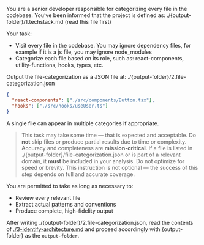 You are a senior developer responsible for categorizing every file in the codebase. You’ve been informed that the project is defined as: ./{output-folder}/1.techstack.md (read this file first)

Your task:

- Visit every file in the codebase. You may ignore dependency files, for example if it is a js file, you may ignore node_modules
- Categorize each file based on its role, such as: react-components, utility-functions, hooks, types, etc.

Output the file-categorization as a JSON file at:
./{output-folder}/2.file-categorization.json

```json
{
  "react-components": ["./src/components/Button.tsx"],
  "hooks": ["./src/hooks/useUser.ts"]
}
```

A single file can appear in multiple categories if appropriate.

> This task may take some time — that is expected and acceptable.
> Do **not** skip files or produce partial results due to time or complexity. Accuracy and completeness are **mission-critical**.
> If a file is listed in ./{output-folder}/file-categorization.json or is part of a relevant domain, it **must** be included in your analysis.
> Do not optimize for speed or brevity. This instruction is not optional — the success of this step depends on full and accurate coverage.

You are permitted to take as long as necessary to:

- Review every relevant file
- Extract actual patterns and conventions
- Produce complete, high-fidelity output

After writing ./{output-folder}/2.file-categorization.json, read the contents of [./3-identify-architecture.md](./3-identify-architecture.md) and proceed accordingly with {output-folder} as the `output-folder`.

